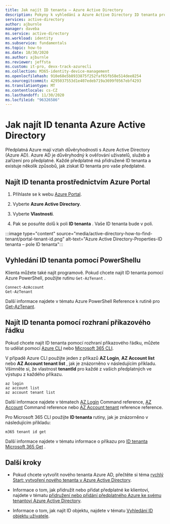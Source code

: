```yaml
---
title: Jak najít ID tenanta – Azure Active Directory
description: Pokyny k vyhledání a Azure Active Directory ID tenanta pro existující předplatné Azure.
services: active-directory
author: ajburnle
manager: daveba
ms.service: active-directory
ms.workload: identity
ms.subservice: fundamentals
ms.topic: how-to
ms.date: 10/30/2020
ms.author: ajburnle
ms.reviewer: jeffsta
ms.custom: it-pro, devx-track-azurecli
ms.collection: M365-identity-device-management
ms.openlocfilehash: 910e68e5b8933875f252faf65fb58e514dee8254
ms.sourcegitcommit: 4295037553d1e407edeb719a3699f0567ebf4293
ms.translationtype: MT
ms.contentlocale: cs-CZ
ms.lasthandoff: 11/30/2020
ms.locfileid: "96326586"
---
```

# <a name="how-to-find-your-azure-active-directory-tenant-id"></a>Jak najít ID tenanta Azure Active Directory

Předplatná Azure mají vztah důvěryhodnosti s Azure Active Directory (Azure AD). Azure AD je důvěryhodný k ověřování uživatelů, služeb a zařízení pro předplatné. Každé předplatné má přidružené ID tenanta a existuje několik způsobů, jak získat ID tenanta pro vaše předplatné.

## <a name="find-tenant-id-through-the-azure-portal"></a>Najít ID tenanta prostřednictvím Azure Portal

1. Přihlaste se k webu [Azure Portal](https://portal.azure.com).
 
1. Vyberte **Azure Active Directory**.

1. Vyberte **Vlastnosti**.

1. Pak se posuňte dolů k poli **ID tenanta** . Vaše ID tenanta bude v poli.

:::image type="content" source="media/active-directory-how-to-find-tenant/portal-tenant-id.png" alt-text="Azure Active Directory-Properties-ID tenanta – pole ID tenanta":::

## <a name="find-tenant-id-with-powershell"></a>Vyhledání ID tenanta pomocí PowerShellu

Klienta můžete také najít programově. Pokud chcete najít ID tenanta pomocí Azure PowerShell, použijte rutinu `Get-AzTenant` .

```azurepowershell-interactive
Connect-AzAccount
Get-AzTenant
```
   
Další informace najdete v tématu Azure PowerShell Reference k rutině pro [Get-AzTenant](/powershell/module/az.accounts/get-aztenant).


## <a name="find-tenant-id-with-cli"></a>Najít ID tenanta pomocí rozhraní příkazového řádku
Pokud chcete najít ID tenanta pomocí rozhraní příkazového řádku, můžete to udělat pomocí [Azure CLI](/cli/azure/install-azure-cli) nebo [Microsoft 365 CLI](https://pnp.github.io/cli-microsoft365/). 

V případě Azure CLI použijte jeden z příkazů **AZ Login**, **AZ Account list** nebo **AZ Account tenant list** , jak je znázorněno v následujícím příkladu. Všimněte si, že vlastnost **tenantId** pro každé z vašich předplatných ve výstupu z každého příkazu.

```azurecli-interactive
az login
az account list
az account tenant list
```

Další informace najdete v tématech [AZ Login](/cli/azure/reference-index#az_login) Command reference, [AZ Account](/cli/azure/ext/account/account) Command reference nebo [AZ Account tenant](/cli/azure/ext/account/account/tenant) reference reference.


Pro Microsoft 365 CLI použijte **ID tenanta** rutiny, jak je znázorněno v následujícím příkladu:
 
```cli
m365 tenant id get
```

Další informace najdete v tématu informace o příkazu pro [ID tenanta Microsoft 365 Get](https://pnp.github.io/cli-microsoft365/cmd/tenant/id/id-get/) .


## <a name="next-steps"></a>Další kroky

- Pokud chcete vytvořit nového tenanta Azure AD, přečtěte si téma [rychlý Start: vytvoření nového tenanta v Azure Active Directory](active-directory-access-create-new-tenant.md).

- Informace o tom, jak přidružit nebo přidat předplatné ke klientovi, najdete v tématu [přidružení nebo přidání předplatného Azure ke svému tenantovi Azure Active Directory](active-directory-how-subscriptions-associated-directory.md).

- Informace o tom, jak najít ID objektu, najdete v tématu [Vyhledání ID objektu uživatele](/partner-center/find-ids-and-domain-names#find-the-user-object-id).